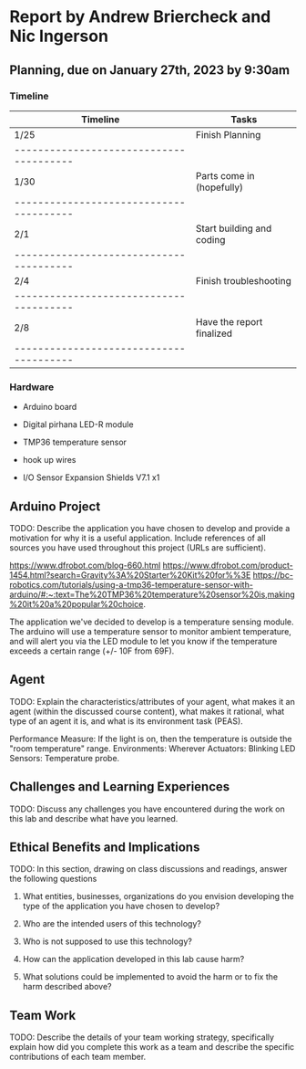 # Report by Andrew Briercheck and Nic Ingerson

## Planning, due on January 27th, 2023 by 9:30am

### Timeline

| Timeline  | Tasks |
| ----------- | ----------- |
|   1/25    |    Finish Planning   |
|---------------------------------------|
|   1/30    | Parts come in (hopefully) |
|---------------------------------------|
|   2/1     | Start building and coding |
|---------------------------------------|
|   2/4     | Finish troubleshooting  |
|---------------------------------------|
|   2/8     | Have the report finalized |
|---------------------------------------|

### Hardware 

- Arduino board

- Digital pirhana LED-R module

- TMP36 temperature sensor

- hook up wires

- I/O Sensor Expansion Shields V7.1 x1

## Arduino Project

TODO:
Describe the application you have chosen to develop and provide a motivation for why it is a useful application. Include  references of all sources you have used throughout this project (URLs are sufficient).

https://www.dfrobot.com/blog-660.html
https://www.dfrobot.com/product-1454.html?search=Gravity%3A%20Starter%20Kit%20for%%3E
https://bc-robotics.com/tutorials/using-a-tmp36-temperature-sensor-with-arduino/#:~:text=The%20TMP36%20temperature%20sensor%20is,making%20it%20a%20popular%20choice.

The application we've decided to develop is a temperature sensing module. The arduino will use a temperature sensor to monitor ambient temperature, and will alert you via the LED module to let you know if the temperature exceeds a certain range (+/- 10F from 69F).
 
## Agent

TODO:
Explain the characteristics/attributes of your agent, what makes it an agent (within the discussed course content), what makes it rational, what type of an agent it is, and what is its environment task (PEAS).

Performance Measure: If the light is on, then the temperature is outside the "room temperature" range.
Environments: Wherever
Actuators: Blinking LED
Sensors: Temperature probe.

## Challenges and Learning Experiences

TODO:
Discuss any challenges you have encountered during the work on this lab and  describe what have you learned. 

## Ethical Benefits and Implications

TODO:
In this section, drawing on class discussions and readings, answer the following questions

1. What entities, businesses, organizations do you envision developing the type of the application you have chosen to develop?

2. Who are the intended users of this technology?

3. Who is not supposed to use this technology?

4. How can the application developed in this lab cause harm?

5. What solutions could be implemented to avoid the harm or to fix the harm described above?

## Team Work

TODO:
Describe the details of your team working strategy, specifically explain how did you complete this work as a team and describe the specific contributions of each team member. 
